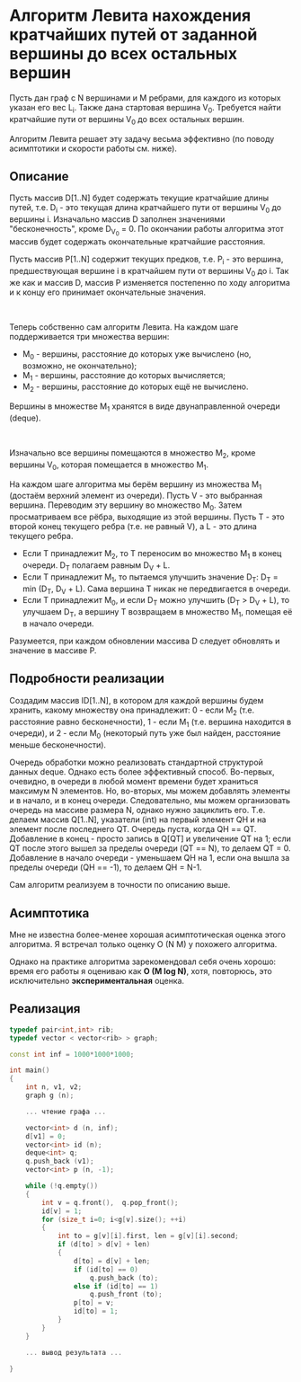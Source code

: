 # Алгоритм Левита нахождения кратчайших путей от заданной вершины до всех остальных вершин

Пусть дан граф с N вершинами и M ребрами, для каждого из которых указан его вес L<sub>i</sub>. Также дана стартовая вершина V<sub>0</sub>. Требуется найти кратчайшие пути от вершины V<sub>0</sub> до всех остальных вершин.

Алгоритм Левита решает эту задачу весьма эффективно (по поводу асимптотики и скорости работы см. ниже).

## Описание

Пусть массив D[1..N] будет содержать текущие кратчайшие длины путей, т.е. D<sub>i</sub> - это текущая длина кратчайшего пути от вершины V<sub>0</sub> до вершины i. Изначально массив D заполнен значениями "бесконечность", кроме D<sub>V<sub>0</sub></sub> = 0. По окончании работы алгоритма этот массив будет содержать окончательные кратчайшие расстояния.

Пусть массив P[1..N] содержит текущих предков, т.е. P<sub>i</sub> - это вершина, предшествующая вершине i в кратчайшем пути от вершины V<sub>0</sub> до i. Так же как и массив D, массив P изменяется постепенно по ходу алгоритма и к концу его принимает окончательные значения.

&nbsp;

Теперь собственно сам алгоритм Левита. На каждом шаге поддерживается три множества вершин:

* M<sub>0</sub> - вершины, расстояние до которых уже вычислено (но, возможно, не окончательно);
* M<sub>1</sub> - вершины, расстояние до которых вычисляется;
* M<sub>2</sub> - вершины, расстояние до которых ещё не вычислено.

Вершины в множестве M<sub>1</sub> хранятся в виде двунаправленной очереди (deque).

&nbsp;

Изначально все вершины помещаются в множество M<sub>2</sub>, кроме вершины V<sub>0</sub>, которая помещается в множество M<sub>1</sub>.

На каждом шаге алгоритма мы берём вершину из множества M<sub>1</sub> (достаём верхний элемент из очереди). Пусть V - это выбранная вершина. Переводим эту вершину во множество M<sub>0</sub>. Затем просматриваем все рёбра, выходящие из этой вершины. Пусть T - это второй конец текущего ребра (т.е. не равный V), а L - это длина текущего ребра.

* Если T принадлежит M<sub>2</sub>, то T переносим во множество M<sub>1</sub> в конец очереди. D<sub>T</sub> полагаем равным D<sub>V</sub> + L.
* Если T принадлежит M<sub>1</sub>, то пытаемся улучшить значение D<sub>T</sub>: D<sub>T</sub> = min (D<sub>T</sub>, D<sub>V</sub> + L). Сама вершина T никак не передвигается в очереди.
* Если T принадлежит M<sub>0</sub>, и если D<sub>T</sub> можно улучшить (D<sub>T</sub> > D<sub>V</sub> + L), то улучшаем D<sub>T</sub>, а вершину T возвращаем в множество M<sub>1</sub>, помещая её в начало очереди.

Разумеется, при каждом обновлении массива D следует обновлять и значение в массиве P.

## Подробности реализации

Создадим массив ID[1..N], в котором для каждой вершины будем хранить, какому множеству она принадлежит: 0 - если M<sub>2</sub> (т.е. расстояние равно бесконечности), 1 - если M<sub>1</sub> (т.е. вершина находится в очереди), и 2 - если M<sub>0</sub> (некоторый путь уже был найден, расстояние меньше бесконечности).

Очередь обработки можно реализовать стандартной структурой данных deque. Однако есть более эффективный способ. Во-первых, очевидно, в очереди в любой момент времени будет храниться максимум N элементов. Но, во-вторых, мы можем добавлять элементы и в начало, и в конец очереди. Следовательно, мы можем организовать очередь на массиве размера N, однако нужно зациклить его. Т.е. делаем массив Q[1..N], указатели (int) на первый элемент QH и на элемент после последнего QT. Очередь пуста, когда QH == QT. Добавление в конец - просто запись в Q[QT] и увеличение QT на 1; если QT после этого вышел за пределы очереди (QT == N), то делаем QT = 0. Добавление в начало очереди - уменьшаем QH на 1, если она вышла за пределы очереди (QH == -1), то делаем QH = N-1.

Сам алгоритм реализуем в точности по описанию выше.

## Асимптотика

Мне не известна более-менее хорошая асимптотическая оценка этого алгоритма. Я встречал только оценку O (N M) у похожего алгоритма.

Однако на практике алгоритма зарекомендовал себя очень хорошо: время его работы я оцениваю как **O (M log N)**, хотя, повторюсь, это исключительно **экспериментальная** оценка.

## Реализация

<!--- TODO: specify code snippet id -->
``` cpp
typedef pair<int,int> rib;
typedef vector < vector<rib> > graph;

const int inf = 1000*1000*1000;

int main()
{
    int n, v1, v2;
    graph g (n);

    ... чтение графа ...

    vector<int> d (n, inf);
    d[v1] = 0;
    vector<int> id (n);
    deque<int> q;
    q.push_back (v1);
    vector<int> p (n, -1);

    while (!q.empty())
    {
        int v = q.front(),  q.pop_front();
        id[v] = 1;
        for (size_t i=0; i<g[v].size(); ++i)
        {
            int to = g[v][i].first, len = g[v][i].second;
            if (d[to] > d[v] + len)
            {
                d[to] = d[v] + len;
                if (id[to] == 0)
                    q.push_back (to);
                else if (id[to] == 1)
                    q.push_front (to);
                p[to] = v;
                id[to] = 1;
            }
        }
    }

    ... вывод результата ...

}
```
